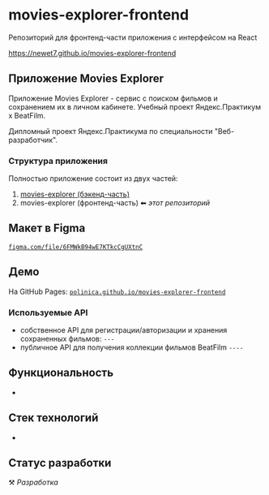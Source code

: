 # movies-explorer-frontend

Репозиторий для фронтенд-части приложения с интерфейсом на React

https://newet7.github.io/movies-explorer-frontend

## Приложение Movies Explorer

Приложение Movies Explorer - сервис с поиском фильмов и сохранением их в личном кабинете. Учебный проект Яндекс.Практикум х BeatFilm.

Дипломный проект Яндекс.Практикума по специальности "Веб-разработчик".

### Структура приложения

Полностью приложение состоит из двух частей:

1. [movies-explorer (бэкенд-часть)](https://github.com/newet7/movies-explorer-api)
2. movies-explorer (фронтенд-часть) ⬅ _этот репозиторий_

## Макет в Figma

[`figma.com/file/6FMWkB94wE7KTkcCgUXtnC`](https://www.figma.com/file/6FMWkB94wE7KTkcCgUXtnC/light-1?node-id=24%3A718&mode=dev)

## Демо

На GitHub Pages:
[`polinica.github.io/movies-explorer-frontend`](https://newet7.github.io/movies-explorer-frontend)

### Используемые API

- собственное API для регистрации/авторизации и хранения сохраненных фильмов:
  `---`
- публичное API для получения коллекции фильмов BeatFilm `----`

## Функциональность

-

## Стек технологий

-

## Статус разработки

⚒️ _Разработка_
